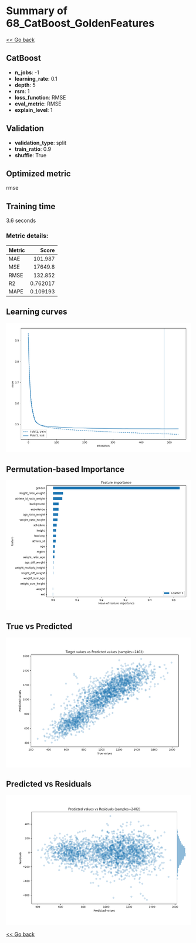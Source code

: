 # Summary of 68_CatBoost_GoldenFeatures

[<< Go back](../README.md)


## CatBoost
- **n_jobs**: -1
- **learning_rate**: 0.1
- **depth**: 5
- **rsm**: 1
- **loss_function**: RMSE
- **eval_metric**: RMSE
- **explain_level**: 1

## Validation
 - **validation_type**: split
 - **train_ratio**: 0.9
 - **shuffle**: True

## Optimized metric
rmse

## Training time

3.6 seconds

### Metric details:
| Metric   |        Score |
|:---------|-------------:|
| MAE      |   101.987    |
| MSE      | 17649.8      |
| RMSE     |   132.852    |
| R2       |     0.762017 |
| MAPE     |     0.109193 |



## Learning curves
![Learning curves](learning_curves.png)

## Permutation-based Importance
![Permutation-based Importance](permutation_importance.png)
## True vs Predicted

![True vs Predicted](true_vs_predicted.png)


## Predicted vs Residuals

![Predicted vs Residuals](predicted_vs_residuals.png)



[<< Go back](../README.md)
